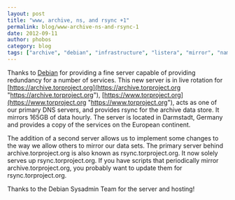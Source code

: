 ```yaml
---
layout: post
title: "www, archive, ns, and rsync +1"
permalink: blog/www-archive-ns-and-rsync-1
date: 2012-09-11
author: phobos
category: blog
tags: ["archive", "debian", "infrastructure", "listera", "mirror", "nameserver", "rsync", "server", "www"]
---
```


Thanks to [Debian](http://www.debian.org/) for providing a fine server capable of providing redundancy for a number of services. This new server is in live rotation for [https://archive.torproject.org](https://archive.torproject.org "https://archive.torproject.org"), [https://www.torproject.org](https://www.torproject.org "https://www.torproject.org"), acts as one of our primary DNS servers, and provides rsync for the archive data store. It mirrors 165GB of data hourly. The server is located in Darmstadt, Germany and provides a copy of the services on the European continent.

The addition of a second server allows us to implement some changes to the way we allow others to mirror our data sets. The primary server behind archive.torproject.org is also known as rsync.torproject.org. It now solely serves up rsync.torproject.org. If you have scripts that periodically mirror archive.torproject.org, you probably want to update them for rsync.torproject.org.

Thanks to the Debian Sysadmin Team for the server and hosting!

